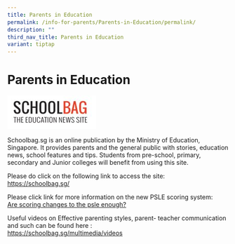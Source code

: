 ```yaml
---
title: Parents in Education
permalink: /info-for-parents/Parents-in-Education/permalink/
description: ""
third_nav_title: Parents in Education
variant: tiptap
---
```

<h1>Parents in Education</h1>
<div class="isomer-image-wrapper">
<img style="width:40%" height="auto" width="100%" src="/images/schoolbag.jpg">
</div>
<p>Schoolbag.sg is an online publication by the Ministry of Education, Singapore.
It provides parents and the general public with stories, education news,
school features and tips. Students from pre-school, primary, secondary
and Junior colleges will benefit from using this site.</p>
<p>Please do click on the following link to access the site:
<br><a href="https://www.schoolbag.edu.sg/" rel="noopener noreferrer nofollow" target="_blank">https://schoolbag.sg/</a>
</p>
<p>Please click link for more information on the new PSLE scoring system:
<br><a href="https://www.schoolbag.edu.sg/story/are-scoring-changes-to-the-psle-enough?utm_source=newsletter&amp;utm_medium=email&amp;utm_campaign=2016%20July#.V5rdg-t97IU" rel="noopener noreferrer nofollow" target="_blank">Are scoring changes to the psle enough?</a>
</p>
<p>Useful videos on Effective parenting styles, parent- teacher communication
and such can be found here :
<br><a href="https://schoolbag.sg/multimedia/videos" rel="noopener noreferrer nofollow" target="_blank">https://schoolbag.sg/multimedia/videos</a>
</p>